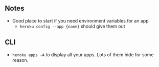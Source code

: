 ## Notes

* Good place to start if you need environment variables for an app
	* `heroku config --app {name}` should give them out

## CLI

* `heroku apps -A` to display all your apps. Lots of them hide for some reason.

